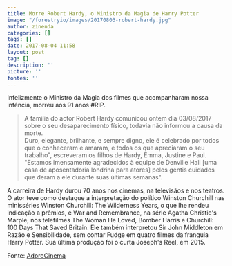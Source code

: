 ```yaml
---
title: Morre Robert Hardy, o Ministro da Magia de Harry Potter
image: "/forestryio/images/20170803-robert-hardy.jpg"
author: zinenda
categories: []
tags: []
date: 2017-08-04 11:58
layout: post
tag: []
description: ''
picture: ''
fontes: ''
---
```



Infelizmente o Ministro da Magia dos filmes que acompanharam nossa infência, morreu aos 91 anos #RIP.

<blockquote>A familia do actor Robert Hardy comunicou ontem dia 03/08/2017 sobre o seu desaparecimento físico, todavia não informou a causa da morte.<br>Duro, elegante, brilhante, e sempre digno, ele é celebrado por todos que o conheceram e amaram, e todos os que apreciaram o seu trabalho", escreveram os filhos de Hardy, Emma, Justine e Paul. "Estamos imensamente agradecidos à equipe de Denville Hall [uma casa de aposentadoria londrina para atores] pelos gentis cuidados que deram a ele durante suas últimas semanas".</blockquote>

A carreira de Hardy durou 70 anos nos cinemas, na televisãos e nos teatros. O ator teve como destaque a interpretação do político Winston Churchill nas minisséries Winston Churchill: The Wilderness Years, o que lhe rendeu indicação a prêmios, e War and Remembrance, na série Agatha Christie's Marple, nos telefilmes The Woman He Loved, Bomber Harris e Churchill: 100 Days That Saved Britain. Ele também interpretou Sir John Middleton em Razão e Sensibilidade, sem contar Fudge em quatro filmes da franquia Harry Potter. Sua última produção foi o curta Joseph's Reel, em 2015.

Fonte: [AdoroCinema](http://www.adorocinema.com/noticias/filmes/noticia-132904/)